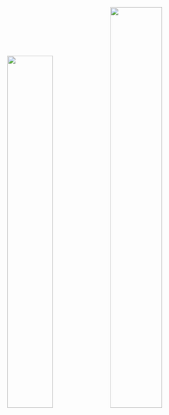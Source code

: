 
<p align="center">
  <img width="45%" src="https://github-readme-stats.vercel.app/api?username=avneesh0612&show_icons=true&theme=dark" />
  <img width="48%" src="https://github-readme-streak-stats.herokuapp.com/?user=avneesh0612&theme=dark" />
</p>
